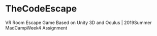 # TheCodeEscape
VR Room Escape Game Based on Unity 3D and Oculus | 2019Summer MadCampWeek4 Assignment
